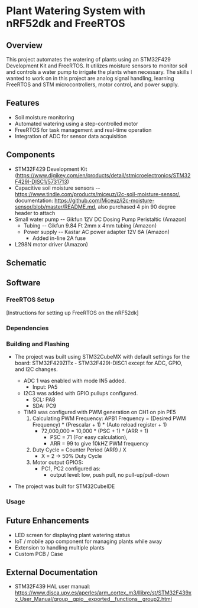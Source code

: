 # Plant Watering System with nRF52dk and FreeRTOS

## Overview
This project automates the watering of plants using an STM32F429 Development Kit and FreeRTOS. 
It utilizes moisture sensors to monitor soil and controls a water pump to irrigate the plants when necessary. 
The skills I wanted to work on in this project are analog signal handling, learning FreeRTOS and STM microcontrollers, motor control, and power supply.

## Features
- Soil moisture monitoring
- Automated watering using a step-controlled motor
- FreeRTOS for task management and real-time operation
- Integration of ADC for sensor data acquisition

## Components
- STM32F429 Development Kit (https://www.digikey.com/en/products/detail/stmicroelectronics/STM32F429I-DISC1/5731713) 
- Capacitive soil moisture sensors -- https://www.tindie.com/products/miceuz/i2c-soil-moisture-sensor/, documentation: https://github.com/Miceuz/i2c-moisture-sensor/blob/master/README.md, also purchased 4 pin 90 degree header to attach
- Small water pump -- Gikfun 12V DC Dosing Pump Peristaltic (Amazon)
    - Tubing -- Gikfun 9.84 Ft 2mm x 4mm tubing (Amazon)
    - Power supply --  Kastar AC power adapter 12V 6A (Amazon)
      - Added in-line 2A fuse 
- L298N motor driver (Amazon)

## Schematic

## Software

### FreeRTOS Setup
[Instructions for setting up FreeRTOS on the nRF52dk]

### Dependencies


### Building and Flashing
- The project was built using STM32CubeMX with default settings for the board: STM32F429ZITx - STM32F429I-DISC1 except for ADC, GPIO, and I2C changes.
    - ADC 1 was enabled with mode IN5 added.
        - Input: PA5
    - I2C3 was added with GPIO pullups configured. 
        - SCL: PA8 
        - SDA: PC9
    - TIM9 was configured with PWM generation on CH1 on pin PE5
        1. Calculating PWM Frequency: APB1 Frequency = (Desired PWM Frequency) * (Prescalar + 1) * (Auto reload register + 1)
            - 72,000,000 = 10,000 * (PSC + 1) * (ARR + 1)
                - PSC = 71 (For easy calculation),
                - ARR = 99 to give 10kHZ PWM frequency
        2. Duty Cycle = Counter Period (ARR) / X
            - X = 2 -> 50% Duty Cycle
        3. Motor output GPIOS:
            - PC1, PC2 configured as:
                - output level: low, push pull, no pull-up/pull-down

- The project was built for STM32CubeIDE

### Usage


## Future Enhancements
- LED screen for displaying plant watering status
- IoT / mobile app component for managing plants while away
- Extension to handling multiple plants
- Custom PCB / Case

## External Documentation
- STM32F439 HAL user manual: https://www.disca.upv.es/aperles/arm_cortex_m3/llibre/st/STM32F439xx_User_Manual/group__gpio__exported__functions__group2.html







